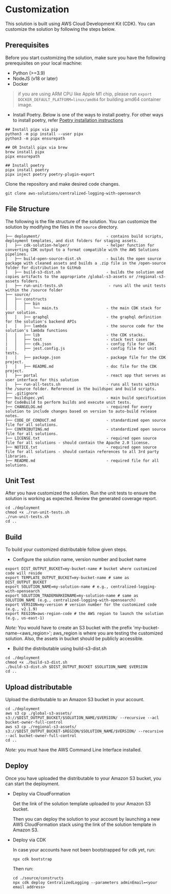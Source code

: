 # Customization

This solution is built using AWS Cloud Development Kit (CDK). You can customize the solution by following the steps below.


## Prerequisites

Before you start customizing the solution, make sure you have the following prerequisites on your local machine:

- Python (>=3.9)
- NodeJS (v18 or later)
- Docker
> if you are using ARM CPU like Apple M1 chip, please run `export DOCKER_DEFAULT_PLATFORM=linux/amd64` for building amd64 container image.
-   Install Poetry. Below is one of the ways to install poetry. For other ways to install poetry, refer [Poetry installation instructions](https://python-poetry.org/docs/#installation)

```shell
## Install pipx via pip
python3 -m pip install --user pipx
python3 -m pipx ensurepath

## OR Install pipx via brew
brew install pipx
pipx ensurepath

## Install poetry
pipx install poetry
pipx inject poetry poetry-plugin-export
```

Clone the repository and make desired code changes.

```
git clone aws-solutions/centralized-logging-with-opensearch
```


## File Structure

The following is the file structure of the solution. You can customize the solution by modifying the files in the `source` directory.

```
├── deployment/                             - contains build scripts, deployment templates, and dist folders for staging assets.
│   ├── cdk-solution-helper/                - helper function for converting CDK output to a format compatible with the AWS Solutions pipelines.
│   ├── build-open-source-dist.sh           - builds the open source package with cleaned assets and builds a .zip file in the /open-source folder for distribution to GitHub
│   ├── build-s3-dist.sh                    - builds the solution and copies artifacts to the appropriate /global-s3-assets or /regional-s3-assets folders.
│   ├── run-unit-tests.sh                    - runs all the unit tests within the /source folder
├── source/
│   ├── constructs
│   │   ├── bin
│   │   │   └── main.ts                     - the main CDK stack for your solution.
│   │   ├── graphql                         - the graphql definition for the solution's backend APIs
│   │   ├── lambda                          - the source code for the solution's lambda functions
│   │   ├── lib                             - the CDK stacks.
│   │   ├── test                            - stack test cases
|   │   ├── cdk.json                        - config file for CDK.
|   │   ├── jest.config.js                  - config file for unit tests.
|   │   ├── package.json                    - package file for the CDK project.
|   │   ├── README.md                       - doc file for the CDK project.
│   ├── portal                              - react app that serves as user interface for this solution
│   ├── run-all-tests.sh                    - runs all tests within the /source folder. Referenced in the buildspec and build scripts.
├── .gitignore
├── buildspec.yml                           - main build specification for CodeBuild to perform builds and execute unit tests.
├── CHANGELOG.md                            - required for every solution to include changes based on version to auto-build release notes.
├── CODE_OF_CONDUCT.md                      - standardized open source file for all solutions.
├── CONTRIBUTING.md                         - standardized open source file for all solutions.
├── LICENSE.txt                             - required open source file for all solutions - should contain the Apache 2.0 license.
├── NOTICE.txt                              - required open source file for all solutions - should contain references to all 3rd party libraries.
├── README.md                               - required file for all solutions.
```

## Unit Test

After you have customized the solution. Run the unit tests to ensure the solution is working as expected. Review the generated coverage report.

```
cd ./deployment
chmod +x ./run-unit-tests.sh
./run-unit-tests.sh
cd ..
```

## Build

To build your customized distributable follow given steps.

- Configure the solution name, version number and bucket name

```
export DIST_OUTPUT_BUCKET=my-bucket-name # bucket where customized code will reside
export TEMPLATE_OUTPUT_BUCKET=my-bucket-name # same as DIST_OUTPUT_BUCKET
export SOLUTION_NAME=my-solution-name # e.g., centralized-logging-with-opensearch
export SOLUTION_TRADEMARKEDNAME=my-solution-name # same as SOLUTION_NAME (e.g., centralized-logging-with-opensearch)
export VERSION=my-version # version number for the customized code (e.g., v2.1.9)
export REGION=aws-region-code # the AWS region to launch the solution (e.g., us-east-1)
```

_Note:_ You would have to create an S3 bucket with the prefix 'my-bucket-name-<aws_region>'; aws_region is where you are testing the customized solution. Also, the assets in bucket should be publicly accessible.

- Build the distributable using build-s3-dist.sh

```
cd ./deployment
chmod +x ./build-s3-dist.sh
./build-s3-dist.sh $DIST_OUTPUT_BUCKET $SOLUTION_NAME $VERSION
cd ..
```


## Upload distributable

Upload the distributable to an Amazon S3 bucket in your account. 

```
cd ./deployment
aws s3 cp ./global-s3-assets/ s3://$DIST_OUTPUT_BUCKET/$SOLUTION_NAME/$VERSION/ --recursive --acl bucket-owner-full-control
aws s3 cp ./regional-s3-assets/ s3://$DIST_OUTPUT_BUCKET-$REGION/$SOLUTION_NAME/$VERSION/ --recursive --acl bucket-owner-full-control
cd ..
```

_Note:_ you must have the AWS Command Line Interface installed.


## Deploy

Once you have uploaded the distributable to your Amazon S3 bucket, you can start the deployment.

- Deploy via CloudFormation

    Get the link of the solution template uploaded to your Amazon S3 bucket.

    Then you can deploy the solution to your account by launching a new AWS CloudFormation stack using the link of the solution template in Amazon S3.

- Deploy via CDK

    In case your accounts have not been bootstrapped for cdk yet, run:

    ```
    npx cdk bootstrap
    ```

    Then run:
    ```
    cd ./source/constructs
    npx cdk deploy CentralizedLogging --parameters adminEmail=<your email address>
    ```

